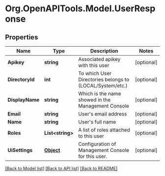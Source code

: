 
# Org.OpenAPITools.Model.UserResponse

## Properties

Name | Type | Description | Notes
------------ | ------------- | ------------- | -------------
**Apikey** | **string** | Associated apikey with this user | [optional] 
**DirectoryId** | **int** | To which User Directories belongs to (LOCAL/System/etc.) | [optional] 
**DisplayName** | **string** | Which is the name showed in the Management Console | [optional] 
**Email** | **string** | User&#39;s email address | [optional] 
**Name** | **string** | User&#39;s full name | [optional] 
**Roles** | **List&lt;string&gt;** | A list of roles attached to this user | [optional] 
**UiSettings** | [**Object**](.md) | Configuration of Management Console for this user. | [optional] 

[[Back to Model list]](../README.md#documentation-for-models)
[[Back to API list]](../README.md#documentation-for-api-endpoints)
[[Back to README]](../README.md)

